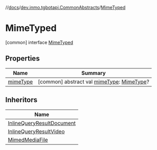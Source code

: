 //[docs](../../../index.md)/[dev.inmo.tgbotapi.CommonAbstracts](../index.md)/[MimeTyped](index.md)



# MimeTyped  
 [common] interface [MimeTyped](index.md)   


## Properties  
  
|  Name |  Summary | 
|---|---|
| <a name="dev.inmo.tgbotapi.CommonAbstracts/MimeTyped/mimeType/#/PointingToDeclaration/"></a>[mimeType](mime-type.md)| <a name="dev.inmo.tgbotapi.CommonAbstracts/MimeTyped/mimeType/#/PointingToDeclaration/"></a> [common] abstract val [mimeType](mime-type.md): [MimeType](../../dev.inmo.tgbotapi.utils/-mime-type/index.md)?   <br>|


## Inheritors  
  
|  Name | 
|---|
| <a name="dev.inmo.tgbotapi.types.InlineQueries.InlineQueryResult.abstracts.results.document/InlineQueryResultDocument///PointingToDeclaration/"></a>[InlineQueryResultDocument](../../dev.inmo.tgbotapi.types.InlineQueries.InlineQueryResult.abstracts.results.document/-inline-query-result-document/index.md)|
| <a name="dev.inmo.tgbotapi.types.InlineQueries.InlineQueryResult.abstracts.results.video/InlineQueryResultVideo///PointingToDeclaration/"></a>[InlineQueryResultVideo](../../dev.inmo.tgbotapi.types.InlineQueries.InlineQueryResult.abstracts.results.video/-inline-query-result-video/index.md)|
| <a name="dev.inmo.tgbotapi.types.files.abstracts/MimedMediaFile///PointingToDeclaration/"></a>[MimedMediaFile](../../dev.inmo.tgbotapi.types.files.abstracts/-mimed-media-file/index.md)|

